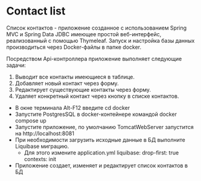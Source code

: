 <h1> Contact list </h1> 

Список контактов - приложение созданное с использованием Spring MVC и Spring Data JDBC имеющее простой веб-интерфейс, 
реализованный с помощью Thymeleaf. Запуск и настройка базы данных производиться через Docker-файлы в папке docker.

Посредством Api-контроллера приложение выполняет следующие задачи:

1. Выводит все контакты имеющиеся в таблице.
2. Добавляет новый контакт через форму.
3. Редактирует существующие контакты через форму.
4. Удаляет конкретный контакт через кнопку в списке контактов.

- В окне терминала Alt-F12 введите сd docker
- Запустите PostgresSQL в docker-контейнере командой docker compose up
- Запустите приложение, по умолчанию TomcatWebServer запустится на http://localhost:8081
- При необходимости загрузить исходные данные в БД выполните Liquibase миграцию.
  - Для этого измените application.yml
    liquibase:
      drop-first: true
      contexts: init
- Приложение создает, изменяет и редактирует список контактов в БД
    
